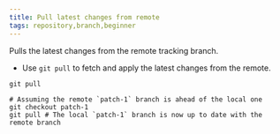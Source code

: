 ```yaml
---
title: Pull latest changes from remote
tags: repository,branch,beginner
---
```


Pulls the latest changes from the remote tracking branch.

- Use `git pull` to fetch and apply the latest changes from the remote.

```shell
git pull
```

```shell
# Assuming the remote `patch-1` branch is ahead of the local one
git checkout patch-1
git pull # The local `patch-1` branch is now up to date with the remote branch
```
